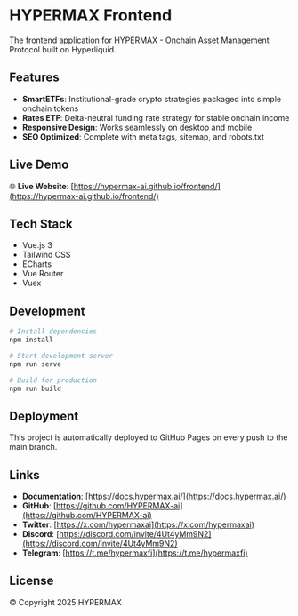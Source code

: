 # HYPERMAX Frontend

The frontend application for HYPERMAX - Onchain Asset Management Protocol built on Hyperliquid.

## Features

- **SmartETFs**: Institutional-grade crypto strategies packaged into simple onchain tokens
- **Rates ETF**: Delta-neutral funding rate strategy for stable onchain income
- **Responsive Design**: Works seamlessly on desktop and mobile
- **SEO Optimized**: Complete with meta tags, sitemap, and robots.txt

## Live Demo

🌐 **Live Website**: [https://hypermax-ai.github.io/frontend/](https://hypermax-ai.github.io/frontend/)

## Tech Stack

- Vue.js 3
- Tailwind CSS
- ECharts
- Vue Router
- Vuex

## Development

```bash
# Install dependencies
npm install

# Start development server
npm run serve

# Build for production
npm run build
```

## Deployment

This project is automatically deployed to GitHub Pages on every push to the main branch.

## Links

- **Documentation**: [https://docs.hypermax.ai/](https://docs.hypermax.ai/)
- **GitHub**: [https://github.com/HYPERMAX-ai](https://github.com/HYPERMAX-ai)
- **Twitter**: [https://x.com/hypermaxai](https://x.com/hypermaxai)
- **Discord**: [https://discord.com/invite/4Ut4yMm9N2](https://discord.com/invite/4Ut4yMm9N2)
- **Telegram**: [https://t.me/hypermaxfi](https://t.me/hypermaxfi)

## License

© Copyright 2025 HYPERMAX